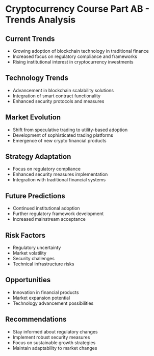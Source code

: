 # Cryptocurrency Course Part AB - Trends Analysis

## Current Trends
- Growing adoption of blockchain technology in traditional finance
- Increased focus on regulatory compliance and frameworks
- Rising institutional interest in cryptocurrency investments

## Technology Trends
- Advancement in blockchain scalability solutions
- Integration of smart contract functionality
- Enhanced security protocols and measures

## Market Evolution
- Shift from speculative trading to utility-based adoption
- Development of sophisticated trading platforms
- Emergence of new crypto financial products

## Strategy Adaptation
- Focus on regulatory compliance
- Enhanced security measures implementation
- Integration with traditional financial systems

## Future Predictions
- Continued institutional adoption
- Further regulatory framework development
- Increased mainstream acceptance

## Risk Factors
- Regulatory uncertainty
- Market volatility
- Security challenges
- Technical infrastructure risks

## Opportunities
- Innovation in financial products
- Market expansion potential
- Technology advancement possibilities

## Recommendations
- Stay informed about regulatory changes
- Implement robust security measures
- Focus on sustainable growth strategies
- Maintain adaptability to market changes